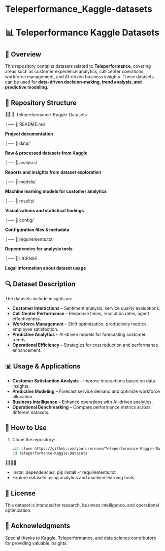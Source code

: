 # Teleperformance_Kaggle-datasets
# 📊 Teleperformance Kaggle Datasets

## 📌 Overview
This repository contains datasets related to **Teleperformance**, covering areas such as customer experience analytics, call center operations, workforce management, and AI-driven business insights. These datasets can be used for **data-driven decision-making, trend analysis, and predictive modeling**.

## 📁 Repository Structure


📂 Teleperformance-Kaggle-Datasets

│── 📄 README.md   

**Project documentation**

│── 📂 data/ 

**Raw & processed datasets from Kaggle**

│── 📂 analysis/    

**Reports and insights from dataset exploration**

│── 📂 models/                

**Machine learning models for customer analytics**

│── 📂 results/       

**Visualizations and statistical findings**

│── 📂 config/           

**Configuration files & metadata**

│── 📄 requirements.txt      

**Dependencies for analysis tools**

│── 📄 LICENSE              

**Legal information about dataset usage**

## 🔍 Dataset Description
The datasets include insights on:
- **Customer Interactions** – Sentiment analysis, service quality evaluations.
- **Call Center Performance** – Response times, resolution rates, agent effectiveness.
- **Workforce Management** – Shift optimization, productivity metrics, employee satisfaction.
- **Predictive Analytics** – AI-driven models for forecasting customer trends.
- **Operational Efficiency** – Strategies for cost reduction and performance enhancement.

## 📊 Usage & Applications
- **Customer Satisfaction Analysis** – Improve interactions based on data insights.
- **Predictive Modeling** – Forecast service demand and optimize workforce allocation.
- **Business Intelligence** – Enhance operations with AI-driven analytics.
- **Operational Benchmarking** – Compare performance metrics across different datasets.

## 🚀 How to Use
1. Clone the repository:
   ```bash
   git clone https://github.com/yourusername/Teleperformance-Kaggle-Datasets.git
   cd Teleperformance-Kaggle-Datasets


- Install dependencies:
pip install -r requirements.txt
- Explore datasets using analytics and machine learning tools.
  
## 📜 License

This dataset is intended for research, business intelligence, and operational optimization.

## 🙌 Acknowledgments

Special thanks to Kaggle, Teleperformance, and data science contributors for providing valuable insights.

